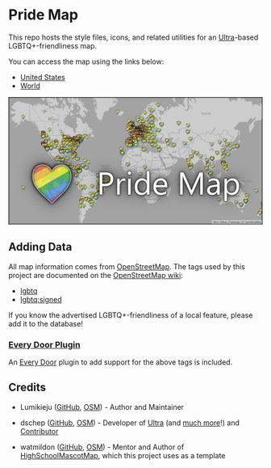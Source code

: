 # Pride Map

This repo hosts the style files, icons, and related utilities for an [Ultra](https://overpass-ultra.us/)-based LGBTQ+-friendliness map.

You can access the map using the links below:

* [United States](https://overpass-ultra.us/#map&query=url:https://raw.githubusercontent.com/Lumikeiju/pride-map/refs/heads/main/ultra-query/pride-map-us.ultra)
* [World](https://overpass-ultra.us/#map&query=url:https://raw.githubusercontent.com/Lumikeiju/pride-map/refs/heads/main/ultra-query/pride-map-world.ultra)

![image](images/pride-map-github-social-preview.png)

## Adding Data

All map information comes from [OpenStreetMap](https://www.openstreetmap.org/). The tags used by this project are documented on the [OpenStreetMap wiki](https://wiki.openstreetmap.org/):

* [lgbtq](https://wiki.openstreetmap.org/wiki/Key:lgbtq)
* [lgbtq:signed](https://wiki.openstreetmap.org/wiki/Key:lgbtq:signed)

If you know the advertised LGBTQ+-friendliness of a local feature, please add it to the database!

### [Every Door Plugin](https://github.com/Lumikeiju/pride-map/tree/main/every-door-plugin)

An [Every Door](https://every-door.app/) plugin to add support for the above tags is included.

## Credits

* Lumikieju ([GitHub](https://github.com/Lumikeiju), [OSM](https://www.openstreetmap.org/user/Lumikeiju)) - Author and Maintainer

* dschep ([GitHub](https://github.com/dschep), [OSM](https://www.openstreetmap.org/user/dpschep)) - Developer of [Ultra](https://gitlab.com/trailstash/ultra) (and [much more](https://github.com/dschep?tab=repositories)!) and [Contributor](https://github.com/Lumikeiju/openstreetmap/pull/1)

* watmildon ([GitHub](https://github.com/watmildon), [OSM](https://www.openstreetmap.org/user/watmildon)) - Mentor and Author of [HighSchoolMascotMap](https://github.com/watmildon/HighSchoolMascotMap), which this project uses as a template
